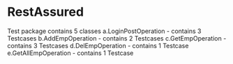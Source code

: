 # RestAssured

Test package contains 5 classes
 a.LoginPostOperation - contains 3 Testcases
 b.AddEmpOperation    - contains 2 Testcases
 c.GetEmpOperation    - contains 3 Testcases
 d.DelEmpOperation    - contains 1 Testcase
 e.GetAllEmpOperation - contains 1 Testcase
